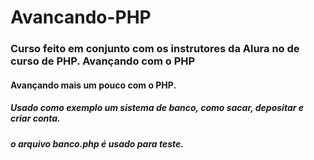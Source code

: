 # Avancando-PHP
### Curso feito em conjunto com os instrutores da Alura no de curso de PHP. Avançando com o PHP
#### Avançando mais um pouco com o PHP.

##### Usado como exemplo um sistema de banco, como sacar, depositar e criar conta.
##### o arquivo banco.php é usado para teste.
